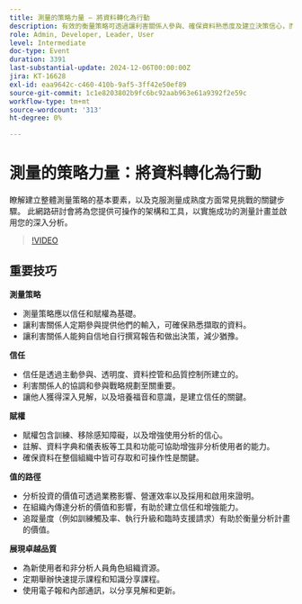 ```yaml
---
title: 測量的策略力量 — 將資料轉化為行動
description: 有效的衡量策略可透過讓利害關係人參與、確保資料熟悉度及建立決策信心，而信任則透過透明度、資料控管及利害關係人一致來建立，而賦權則透過培訓、可存取的工具及可操作的資料來達成，所有這一切都有助於透過業務影響及營運效率展示分析的價值。
role: Admin, Developer, Leader, User
level: Intermediate
doc-type: Event
duration: 3391
last-substantial-update: 2024-12-06T00:00:00Z
jira: KT-16628
exl-id: eaa9642c-c460-410b-9af5-3ff42e50ef89
source-git-commit: 1c1e8203802b9fc6bc92aab963e61a9392f2e59c
workflow-type: tm+mt
source-wordcount: '313'
ht-degree: 0%

---
```


# 測量的策略力量：將資料轉化為行動

瞭解建立整體測量策略的基本要素，以及克服測量成熟度方面常見挑戰的關鍵步驟。 此網路研討會將為您提供可操作的架構和工具，以實施成功的測量計畫並啟用您的深入分析。

>[!VIDEO](https://video.tv.adobe.com/v/3440935/?learn=on&enablevpops)

## 重要技巧

**測量策略**

* 測量策略應以信任和賦權為基礎。
* 讓利害關係人定期參與提供他們的輸入，可確保熟悉擷取的資料。
* 讓利害關係人能夠自信地自行撰寫報告和做出決策，減少猶豫。

**信任**

* 信任是透過主動參與、透明度、資料控管和品質控制所建立的。
* 利害關係人的協調和參與戰略規劃至關重要。
* 讓他人獲得深入見解，以及培養福音和意識，是建立信任的關鍵。

**賦權**

* 賦權包含訓練、移除感知障礙，以及增強使用分析的信心。
* 註解、資料字典和儀表板等工具和功能可協助增強非分析使用者的能力。
* 確保資料在整個組織中皆可存取和可操作性是關鍵。

**值的路徑**

* 分析投資的價值可透過業務影響、營運效率以及採用和啟用來證明。
* 在組織內傳達分析的價值和影響，有助於建立信任和增強能力。
* 追蹤量度（例如訓練觸及率、執行升級和臨時支援請求）有助於衡量分析計畫的價值。

**展現卓越品質**

* 為新使用者和非分析人員角色組織資源。
* 定期舉辦快速提示課程和知識分享課程。
* 使用電子報和內部通訊，以分享見解和更新。
